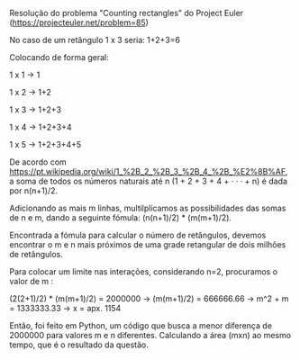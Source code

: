 Resolução do problema "Counting rectangles" do Project Euler 
(https://projecteuler.net/problem=85)

No caso de um retângulo 1 x 3 seria: 1+2+3=6

Colocando de forma geral:
 
1 x 1 -> 1

1 x 2 -> 1+2

1 x 3 -> 1+2+3

1 x 4 -> 1+2+3+4

1 x 5 -> 1+2+3+4+5

De acordo com https://pt.wikipedia.org/wiki/1_%2B_2_%2B_3_%2B_4_%2B_%E2%8B%AF, a soma de todos os números naturais até n (1 + 2 + 3 + 4 + · · · + n) é dada por n(n+1)/2.

Adicionando as mais m linhas, multilplicamos as possibilidades das somas de n e m, dando a seguinte fómula: (n(n+1)/2) * (m(m+1)/2).

Encontrada a fómula para calcular o número de retângulos, devemos encontrar o m e n mais próximos de uma grade retangular de dois milhões de retângulos.

Para colocar um limite nas interações, considerando n=2, procuramos o valor de m : 

(2(2+1)/2) * (m(m+1)/2) = 2000000 ->
(m(m+1)/2) = 666666.66 -> 
m^2 + m = 1333333.33 -> x = apx. 1154

Então, foi feito em Python, um código que busca a menor diferença de 2000000 para valores m e n diferentes. Calculando a área (mxn) ao mesmo tempo, que é o resultado da questão.


